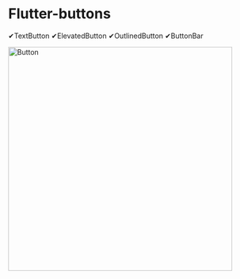 # Flutter-buttons

✔TextButton
✔ElevatedButton
✔OutlinedButton
✔ButtonBar

<img width="452" alt="Button" src="https://user-images.githubusercontent.com/117615219/206116409-e546b71f-37b0-425e-a08b-c7e72f13c0bb.png">
